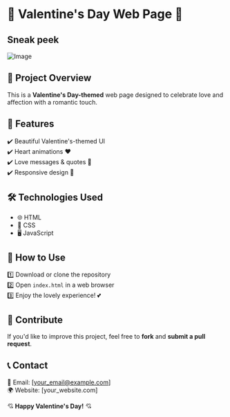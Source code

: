 # 💖 Valentine's Day Web Page 💖

## Sneak peek

![Image](https://github.com/user-attachments/assets/03ef546c-f8c1-4f41-9a85-df4a5184332c)

## 📌 Project Overview
This is a **Valentine's Day-themed** web page designed to celebrate love and affection with a romantic touch.

## 🎨 Features
✔️ Beautiful Valentine's-themed UI  
✔️ Heart animations ❤️  
✔️ Love messages & quotes 💌  
✔️ Responsive design 📱  

## 🛠️ Technologies Used
- 🌐 HTML  
- 🎨 CSS  
- 🖥️ JavaScript  

## 🚀 How to Use
1️⃣ Download or clone the repository  
2️⃣ Open `index.html` in a web browser  
3️⃣ Enjoy the lovely experience! 💕  

## 🎁 Contribute
If you'd like to improve this project, feel free to **fork** and **submit a pull request**.  

## 📞 Contact
📧 Email: [your_email@example.com]  
🌍 Website: [your_website.com]  

💘 **Happy Valentine's Day!** 💘
